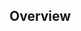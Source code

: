 ## Overview

<!--
    A clear and concise description of what this pr is about.
 -->

<!-- Fixes #123 -->
